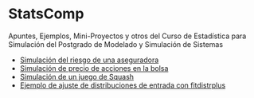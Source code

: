 # StatsComp

Apuntes, Ejemplos, Mini-Proyectos y otros del Curso de Estadística para Simulación del Postgrado de Modelado y Simulación de Sistemas

* [Simulación del riesgo de una aseguradora](../master/simulacion-riesgo-aseguradora.md)
* [Simulación de precio de acciones en la bolsa](../master/simulacion-bolsa.md)
* [Simulación de un juego de Squash](../master/squash.md)
* [Ejemplo de ajuste de distribuciones de entrada con fitdistrplus](../master/ejemplo%20ajuste%20usando%20fitdistrplus/Solucion_tarea2.md)

